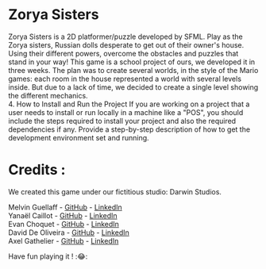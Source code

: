 # Zorya Sisters  
Zorya Sisters is a 2D platformer/puzzle developed by SFML. Play as the Zorya sisters, Russian dolls desperate to get out of their owner's house. Using their different powers, overcome the obstacles and puzzles that stand in your way!
This game is a school project of ours, we developed it in three weeks. The plan was to create several worlds, in the style of the Mario games: each room in the house represented a world with several levels inside. But due to a lack of time, we decided to create a single level showing the different mechanics.  
4. How to Install and Run the Project
If you are working on a project that a user needs to install or run locally in a machine like a "POS", you should include the steps required to install your project and also the required dependencies if any.
Provide a step-by-step description of how to get the development environment set and running.

# Credits :  

We created this game under our fictitious studio: Darwin Studios.

Melvin Guellaff - [GitHub](https://github.com/Mguellaff) - [LinkedIn](https://www.linkedin.com/in/melvin-guellaff-353628202/)  
Yanaël Caillot - [GitHub](https://github.com/Dranemo) - [LinkedIn](https://www.linkedin.com/in/ycaillot/)  
Evan Choquet - [GitHub](https://github.com/Snip2Fou) - [LinkedIn](https://www.linkedin.com/in/evan-choquet-a9031b265/)  
David De Oliveira - [GitHub](https://github.com/Vindiss) - [LinkedIn](https://www.linkedin.com/in/david-de-oliveira-bb48941b0/)  
Axel Gathelier - [GitHub](https://github.com/GolfOcean334) - [LinkedIn](https://www.linkedin.com/in/axel-gathelier-13198b252/)  

Have fun playing it ! ::joy::
